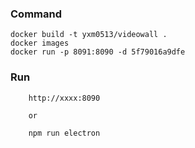 ### Command
```
docker build -t yxm0513/videowall .
docker images
docker run -p 8091:8090 -d 5f79016a9dfe
```

### Run
```
    http://xxxx:8090

    or 

    npm run electron
```
